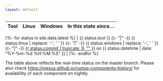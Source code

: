 ```yaml
---
layout: default
---
```


| Tool | Linux | Windows | In this state since…  |
|-----:|:-----:|:-------:|:----------------------|
{%- for status in site.data.latest %}
| {{ status.tool }}
{{- "|" -}}
<span class="status-{{ status.linux }}">{{ status.linux | replace: '-', ' ' }}</span>
{{- "|" -}}
<span class="status-{{ status.windows }}">{{ status.windows | replace: '-', ' ' }}</span>
{{- "|" -}}
<a href="https://github.com/rust-lang/rust/commit/{{ status.commit }}">{{ status.commit | truncate: 9, "" }}</a> on <date datetime="{{ status.datetime }}">{{ status.datetime | date: "%Y-%m-%d %H:%M:%S" }}</date> |
{%- endfor %}

The table above reflects the real-time status on the master branch. 
Please also check <https://mexus.github.io/rustup-components-history/> for availability of each component on nightly.
